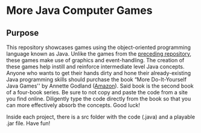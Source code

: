 # More Java Computer Games

## Purpose
This repository showcases games using the object-oriented programming language known as Java. Unlike the games from the [preceding repository](https://github.com/CoderJ01/java-computer-games), these games make use of graphics and event-handling. The creation of these games help instill and reinforce intermediate level Java concepts. Anyone who wants to get their hands dirty and hone their already-existing Java programming skills should purchase the book “More Do-It-Yourself Java Games'' by Annette Godland ([Amazon](https://www.amazon.com/More-Do-Yourself-Java-Games/dp/1519187998/ref=tmm_pap_swatch_0?_encoding=UTF8&qid=1663119410&sr=8-1)). Said book is the second book of a four-book series. Be sure to not copy and paste the code from a site you find online. Diligently type the code directly from the book so that you can more effectively absorb the concepts. Good luck!

Inside each project, there is a src folder with the code (.java) and a playable .jar file. Have fun!
